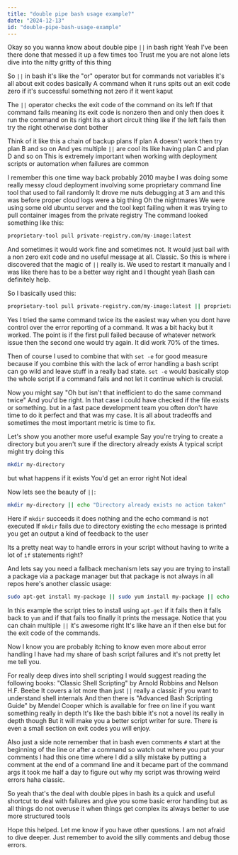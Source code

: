 ```yaml
---
title: "double pipe bash usage example?"
date: "2024-12-13"
id: "double-pipe-bash-usage-example"
---
```


Okay so you wanna know about double pipe `||` in bash right Yeah I've been there done that messed it up a few times too Trust me you are not alone lets dive into the nitty gritty of this thing

So `||` in bash it's like the "or" operator but for commands not variables it's all about exit codes basically A command when it runs spits out an exit code zero if it's successful something not zero if it went kaput

The `||` operator checks the exit code of the command on its left If that command fails meaning its exit code is nonzero then and only then does it run the command on its right its a short circuit thing like if the left fails then try the right otherwise dont bother

Think of it like this a chain of backup plans If plan A doesn't work then try plan B and so on And yes multiple `||` are cool its like having plan C and plan D and so on This is extremely important when working with deployment scripts or automation when failures are common

I remember this one time way back probably 2010 maybe I was doing some really messy cloud deployment involving some proprietary command line tool that used to fail randomly It drove me nuts debugging at 3 am and this was before proper cloud logs were a big thing Oh the nightmares We were using some old ubuntu server and the tool kept failing when it was trying to pull container images from the private registry The command looked something like this:

```bash
proprietary-tool pull private-registry.com/my-image:latest
```

And sometimes it would work fine and sometimes not. It would just bail with a non zero exit code and no useful message at all. Classic. So this is where i discovered that the magic of `||` really is. We used to restart it manually and I was like there has to be a better way right and I thought yeah Bash can definitely help.

So I basically used this:

```bash
proprietary-tool pull private-registry.com/my-image:latest || proprietary-tool pull private-registry.com/my-image:latest
```

Yes I tried the same command twice its the easiest way when you dont have control over the error reporting of a command. It was a bit hacky but it worked. The point is if the first pull failed because of whatever network issue then the second one would try again. It did work 70% of the times.

Then of course I used to combine that with `set -e` for good measure because if you combine this with the lack of error handling a bash script can go wild and leave stuff in a really bad state. `set -e` would basically stop the whole script if a command fails and not let it continue which is crucial.

Now you might say "Oh but isn't that inefficient to do the same command twice" And you'd be right. In that case i could have checked if the file exists or something. but in a fast pace development team you often don't have time to do it perfect and that was my case. It is all about tradeoffs and sometimes the most important metric is time to fix.

Let's show you another more useful example Say you're trying to create a directory but you aren't sure if the directory already exists A typical script might try doing this

```bash
mkdir my-directory
```
but what happens if it exists You'd get an error right Not ideal

Now lets see the beauty of `||`:

```bash
mkdir my-directory || echo "Directory already exists no action taken"
```

Here if `mkdir` succeeds it does nothing and the echo command is not executed If `mkdir` fails due to directory existing the `echo` message is printed you get an output a kind of feedback to the user

Its a pretty neat way to handle errors in your script without having to write a lot of `if` statements right?

And lets say you need a fallback mechanism lets say you are trying to install a package via a package manager but that package is not always in all repos here's another classic usage:

```bash
sudo apt-get install my-package || sudo yum install my-package || echo "No such package found using either apt-get or yum sorry"
```

In this example the script tries to install using `apt-get` if it fails then it falls back to `yum` and if that fails too finally it prints the message. Notice that you can chain multiple `||` it's awesome right It's like have an if then else but for the exit code of the commands.

Now I know you are probably itching to know even more about error handling I have had my share of bash script failures and it's not pretty let me tell you.

For really deep dives into shell scripting I would suggest reading the following books: "Classic Shell Scripting" by Arnold Robbins and Nelson H.F. Beebe It covers a lot more than just `||` really a classic if you want to understand shell internals And then there is "Advanced Bash Scripting Guide" by Mendel Cooper which is available for free on line if you want something really in depth It's like the bash bible it's not a novel its really in depth though But it will make you a better script writer for sure. There is even a small section on exit codes you will enjoy.

Also just a side note remember that in bash even comments `#` start at the beginning of the line or after a command so watch out where you put your comments I had this one time where I did a silly mistake by putting a comment at the end of a command line and it became part of the command args it took me half a day to figure out why my script was throwing weird errors haha classic.

So yeah that's the deal with double pipes in bash its a quick and useful shortcut to deal with failures and give you some basic error handling but as all things do not overuse it when things get complex its always better to use more structured tools

Hope this helped. Let me know if you have other questions. I am not afraid to dive deeper. Just remember to avoid the silly comments and debug those errors.
